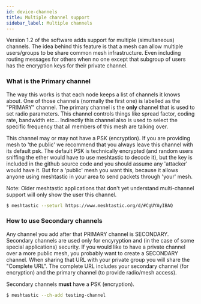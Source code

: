 ```yaml
---
id: device-channels
title: Multiple channel support
sidebar_label: Multiple channels
---
```


Version 1.2 of the software adds support for multiple (simultaneous) channels.  The idea behind this feature is that a mesh can allow multiple users/groups to be share common mesh infrastructure.  Even including routing messages for others when no one except that subgroup of users has the encryption keys for their private channel.

### What is the Primary channel

The way this works is that each node keeps a list of channels it knows about.  One of those channels (normally the first one) is labelled as the "PRIMARY" channel.  The primary channel is the **only** channel that is used to set radio parameters.  This channel controls things like spread factor, coding rate, bandwidth etc... Indirectly this channel also is used to select the specific frequency that all members of this mesh are talking over.

This channel may or may not have a PSK (encryption).  If you are providing mesh to 'the public' we recommend that you always leave this channel with its default psk.  The default PSK is technically encrypted (and random users sniffing the ether would have to use meshtastic to decode it), but the key is included in the github source code and you should assume any 'attacker' would have it.  But for a 'public' mesh you want this, because it allows anyone using meshtastic in your area to send packets through 'your' mesh.

Note: Older meshtastic applications that don't yet understand multi-channel support will only show the user this channel.

```bash title="Setting default channel"
$ meshtastic --seturl https://www.meshtastic.org/d/#CgUYAyIBAQ
```

### How to use Secondary channels

Any channel you add after that PRIMARY channel is SECONDARY.  Secondary channels are used only for encyryption and (in the case of some special applications) security.  If you would like to have a private channel over a more public mesh, you probably want to create a SECONDARY channel.  When sharing that URL with your private group you will share the "Complete URL".  The complete URL includes your secondary channel (for encryption) and the primary channel (to provide radio/mesh access).

Secondary channels **must** have a PSK (encryption).

```bash title="Adding a channel called testing-channel"
$ meshtastic --ch-add testing-channel
```
